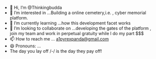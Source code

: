 - 👋 Hi, I’m @Thinkingbudda
- 👀 I’m interested in ...Building a online cemetery,i.e. , cyber memorial platform.
- 🌱 I’m currently learning ...how this development facet works 
- 💞️ I’m looking to collaborate on ...developing the gates of the platform , join my team and work in perpetual gratuity while I do my part $$$
- 📫 How to reach me ... a1pyrexpanda@gmail.com
- 😄 Pronouns: ...
-  The day you lay off /-/ is the day they pay off!


<!---
Thinkingbudda/Thinkingbudda is a ✨ special ✨ repository because its `README.md` (this file) appears on your GitHub profile.
You can click the Preview link to take a look at your changes.
--->
